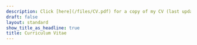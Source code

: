 ```yaml
---
description: Click [here](/files/CV.pdf) for a copy of my CV (last updated Dec. 2021).
draft: false
layout: standard
show_title_as_headline: true
title: Curriculum Vitae
---
```


